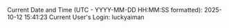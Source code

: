 Current Date and Time (UTC - YYYY-MM-DD HH:MM:SS formatted): 2025-10-12 15:41:23
Current User's Login: luckyaiman
